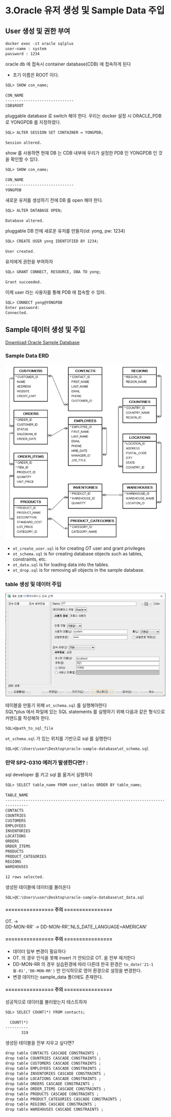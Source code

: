 # 3.Oracle 유저 생성 및 Sample Data 주입

## User 생성 및 권한 부여
```
docker exec -it oracle sqlplus
user-name : system
password : 1234
```
oracle db 에 접속시 container database(CDB) 에 접속하게 된다
- 초기 이름은 ROOT 이다.
```oracle-sql
SQL> SHOW con_name;

CON_NAME
------------------------------
CDB$ROOT
```

pluggable database 로 switch 해야 한다. 우리는 docker 설정 시 ORACLE_PDB 로 YONGPDB 를 지정하였다.
```oracle-sql
SQL> ALTER SESSION SET CONTAINER = YONGPDB;

Session altered.
```
show 를 사용하면 현재 DB 는 CDB 내부에 우리가 설정한 PDB 인 YONGPDB 인 것을 확인할 수 있다.
```oracle-sql
SQL> SHOW con_name;

CON_NAME
------------------------------
YONGPDB
```
새로운 유저를 생성하기 전에 DB 를 open 해야 한다.
```oracle-sql
SQL> ALTER DATABASE OPEN;

Database altered.
```
pluggable DB 안에 새로운 유저를 만들자(id: yong, pw: 1234)
```oracle-sql
SQL> CREATE USER yong IDENTIFIED BY 1234;

User created.
```
유저에게 권한을 부여하자
```oracle-sql
SQL> GRANT CONNECT, RESOURCE, DBA TO yong;

Grant succeeded.
```
이제 user 라는 사용자를 통해 PDB 에 접속할 수 있따.
```oracle-sql
SQL> CONNECT yong@YONGPDB
Enter password:
Connected.
```

## Sample 데이터 생성 및 주입
[Download Oracle Sample Database](https://www.oracletutorial.com/wp-content/uploads/2019/01/oracle-sample-database.zip)

### Sample Data ERD
![img.png](../images/erd.png)

- `ot_create_user.sql` is for creating OT user and grant privileges
- `ot_schema.sql` is for creating database objects such as tables, constraints, etc.
- `ot_data.sql` is for loading data into the tables.
- `ot_drop.sql` is for removing all objects in the sample database.

### table 생성 및 데이터 주입
![img.png](../images/sqldeveloper.png)

테이블을 만들기 위해 `ot_schema.sql` 를 실행해야한다<br>
SQL*plus 에서 파일에 있는 SQL statements 를 실행하기 위해 다음과 같은 형식으로 커맨드를 작성해햐 한다.
```oracle-sql
SQL>@path_to_sql_file
```

`ot_schema.sql` 가 있는 위치를 기반으로 sql 를 실행한다
```oracle-sql
SQL>@C:\Users\user\Desktop\oracle-sample-database\ot_schema.sql
```

### 만약 SP2-0310 에러가 발생한다면? : 
sql developer 를 키고 sql 를 옮겨서 실행하자


```oracle-sql
SQL> SELECT table_name FROM user_tables ORDER BY table_name;

TABLE_NAME
--------------------------------------------------------------------------------
CONTACTS
COUNTRIES
CUSTOMERS
EMPLOYEES
INVENTORIES
LOCATIONS
ORDERS
ORDER_ITEMS
PRODUCTS
PRODUCT_CATEGORIES
REGIONS
WAREHOUSES

12 rows selected.
```

생성된 테이블에 데이터를 불러온다
```oracle-sql
SQL>@C:\Users\user\Desktop\oracle-sample-database\ot_data.sql
```

#### ================ 주의 ================
OT. -> <br>
DD-MON-RR' -> DD-MON-RR','NLS_DATE_LANGUAGE=AMERICAN'
#### ================ 주의 ================

- 데이터 일부 변경이 필요하다
- OT. 의 경우 인식을 못해 insert 가 안되므로 OT. 을 전부 제거한다
- DD-MON-RR 의 경우 실습환경에 따라 다른데 한국 환경은 `to_date('21-1월-01','DD-MON-RR')` 만 인식하므로 영어 환경으로 설정을 변경한다.
- 변경 데이터는 sample_data 폴더에도 존재한다.
#### ================ 주의 ================

성공적으로 데이터를 불러왔는지 테스트하자
```oracle-sql
SQL> SELECT COUNT(*) FROM contacts;

  COUNT(*)
----------
       319
```

생성된 테이블을 전부 지우고 싶다면?
```oracle-sql
drop table CONTACTS CASCADE CONSTRAINTS ;
drop table COUNTRIES CASCADE CONSTRAINTS ;
drop table CUSTOMERS CASCADE CONSTRAINTS ;
drop table EMPLOYEES CASCADE CONSTRAINTS ;
drop table INVENTORIES CASCADE CONSTRAINTS ;
drop table LOCATIONS CASCADE CONSTRAINTS ;
drop table ORDERS CASCADE CONSTRAINTS ;
drop table ORDER_ITEMS CASCADE CONSTRAINTS ;
drop table PRODUCTS CASCADE CONSTRAINTS ;
drop table PRODUCT_CATEGORIES CASCADE CONSTRAINTS ;
drop table REGIONS CASCADE CONSTRAINTS ;
drop table WAREHOUSES CASCADE CONSTRAINTS ;
```